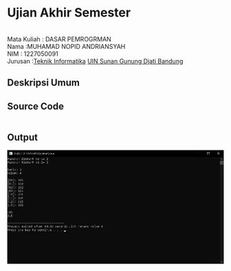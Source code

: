 # Ujian Akhir Semester 
<br>Mata Kuliah 	: DASAR PEMROGRMAN
<br>Nama :MUHAMAD NOPID ANDRIANSYAH
<br>NIM		:	1227050091
<br>Jurusan		:[Teknik Informatika](http://if.uinsgd.ac.id/) [UIN Sunan Gunung Djati Bandung](https://uinsgd.ac.id/) 

## Deskripsi Umum

## Source Code
```

```
## Output

<img src="output1.2.png">

